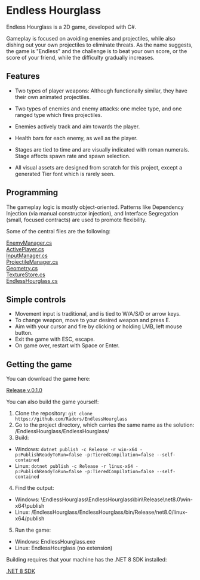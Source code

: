 # Endless Hourglass

Endless Hourglass is a 2D game, developed with C#.

Gameplay is focused on avoiding enemies and projectiles, while also dishing out your own projectiles to eliminate threats.
As the name suggests, the game is "Endless" and the challenge is to beat your own score, or the score of your friend, while the difficulty gradually increases.

## Features

* Two types of player weapons: Although functionally similar, they have their own animated projectiles.

* Two types of enemies and enemy attacks: one melee type, and one ranged type which fires projectiles.

* Enemies actively track and aim towards the player.

* Health bars for each enemy, as well as the player.

* Stages are tied to time and are visually indicated with roman numerals. Stage affects spawn rate and spawn selection.

* All visual assets are designed from scratch for this project, except a generated Tier font which is rarely seen.

## Programming

The gameplay logic is mostly object-oriented.
Patterns like Dependency Injection (via manual constructor injection), 
and Interface Segregation (small, focused contracts) are used to promote flexibility.

Some of the central files are the following:

[EnemyManager.cs](/EndlessHourglass/Gameplay/Enemy/EnemyManager.cs)  
[ActivePlayer.cs](/EndlessHourglass/Gameplay/Player/ActivePlayer.cs)  
[InputManager.cs](/EndlessHourglass/Gameplay/Player/InputManager.cs)  
[ProjectileManager.cs](/EndlessHourglass/Gameplay/Projectile/ProjectileManager.cs)  
[Geometry.cs](/EndlessHourglass/Gameplay/Static/Geometry.cs)  
[TextureStore.cs](/EndlessHourglass/Gameplay/Static/TextureStore.cs)  
[EndlessHourglass.cs](/EndlessHourglass/EndlessHourglass.cs)  

## Simple controls

* Movement input is traditional, and is tied to W/A/S/D or arrow keys.
* To change weapon, move to your desired weapon and press E.
* Aim with your cursor and fire by clicking or holding LMB, left mouse button.
* Exit the game with ESC, escape.
* On game over, restart with Space or Enter.

## Getting the game

You can download the game here:

[Release v.0.1.0](https://github.com/Radors/EndlessHourglass/releases/tag/v0.1.0)

You can also build the game yourself:

1. Clone the repository: `git clone https://github.com/Radors/EndlessHourglass`
2. Go to the project directory, which carries the same name as the solution: /EndlessHourglass/EndlessHourglass/
3. Build:
* Windows: `dotnet publish -c Release -r win-x64 -p:PublishReadyToRun=false -p:TieredCompilation=false --self-contained`
* Linux: `dotnet publish -c Release -r linux-x64 -p:PublishReadyToRun=false -p:TieredCompilation=false --self-contained`
4. Find the output:
* Windows: \EndlessHourglass\EndlessHourglass\bin\Release\net8.0\win-x64\publish
* Linux: /EndlessHourglass/EndlessHourglass/bin/Release/net8.0/linux-x64/publish
5. Run the game:
* Windows: EndlessHourglass.exe
* Linux: EndlessHourglass (no extension)

Building requires that your machine has the .NET 8 SDK installed:

[.NET 8 SDK](https://dotnet.microsoft.com/en-us/download/dotnet/8.0)
